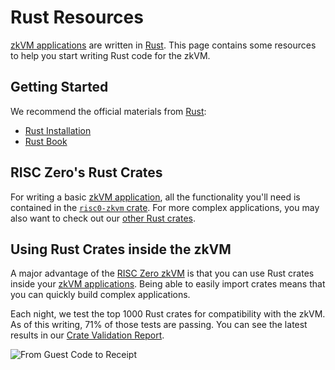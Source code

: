 # Rust Resources

[zkVM applications] are written in [Rust].
This page contains some resources to help you start writing Rust code for the zkVM.

## Getting Started

We recommend the official materials from [Rust]:

- [Rust Installation]
- [Rust Book]

## RISC Zero's Rust Crates

For writing a basic [zkVM application], all the functionality you'll need is contained in the [`risc0-zkvm` crate].
For more complex applications, you may also want to check out our [other Rust crates].

## Using Rust Crates inside the zkVM

A major advantage of the [RISC Zero zkVM] is that you can use Rust crates inside your [zkVM applications].
Being able to easily import crates means that you can quickly build complex applications.

Each night, we test the top 1000 Rust crates for compatibility with the zkVM.
As of this writing, 71% of those tests are passing.
You can see the latest results in our [Crate Validation Report].

![From Guest Code to Receipt](/diagrams/from-rust-to-receipt.png)

[`risc0-zkvm` crate]: https://docs.rs/risc0-zkvm
[Crate Validation Report]: https://reports.risczero.com/crates-validation
[other Rust crates]: https://github.com/risc0/risc0#rust-libraries
[RISC Zero zkVM]: ../
[Rust]: https://www.rust-lang.org/
[Rust Book]: https://doc.rust-lang.org/book/
[Rust Installation]: https://www.rust-lang.org/tools/install
[zkVM application]: ../
[zkVM applications]: ../
